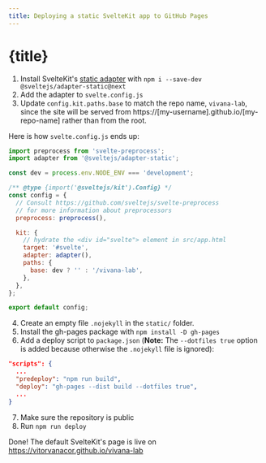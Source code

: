 ```yaml
---
title: Deploying a static SvelteKit app to GitHub Pages
---
```


# {title}

1. Install SvelteKit's [static adapter](https://github.com/sveltejs/kit/tree/master/packages/adapter-static) with `npm i --save-dev @sveltejs/adapter-static@next`
2. Add the adapter to `svelte.config.js`
3. Update `config.kit.paths.base` to match the repo name, `vivana-lab`, since the site will be served from https://[my-username].github.io/[my-repo-name] rather than from the root.

Here is how `svelte.config.js` ends up:

```js
import preprocess from 'svelte-preprocess';
import adapter from '@sveltejs/adapter-static';

const dev = process.env.NODE_ENV === 'development';

/** @type {import('@sveltejs/kit').Config} */
const config = {
  // Consult https://github.com/sveltejs/svelte-preprocess
  // for more information about preprocessors
  preprocess: preprocess(),

  kit: {
    // hydrate the <div id="svelte"> element in src/app.html
    target: '#svelte',
    adapter: adapter(),
    paths: {
      base: dev ? '' : '/vivana-lab',
    },
  },
};

export default config;
```

4. Create an empty file `.nojekyll` in the `static/` folder.
5. Install the gh-pages package with `npm install -D gh-pages`
6. Add a deploy script to `package.json` (**Note:** The `--dotfiles true` option is added because otherwise the `.nojekyll` file is ignored):

```json
"scripts": {
  ...
  "predeploy": "npm run build",
  "deploy": "gh-pages --dist build --dotfiles true",
  ...
}
```

7. Make sure the repository is public
8. Run `npm run deploy`

Done! The default SvelteKit's page is live on https://vitorvanacor.github.io/vivana-lab
